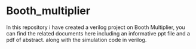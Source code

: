 # Booth_multiplier

In this repository i have created a verilog project on Booth Multiplier, you can find the related documents here including an informative ppt file and a pdf of abstract.
along with the simulation code in verilog.
